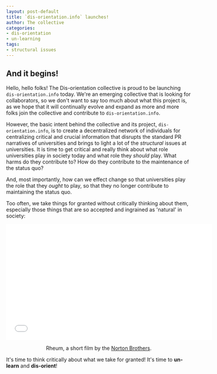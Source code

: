 ```yaml
---
layout: post-default
title: `dis-orientation.info` launches!
author: The collective
categories:
- dis-orientation
- un-learning
tags:
- structural issues
---
```


## And it begins!

Hello, hello folks! The Dis-orientation collective is proud to be launching `dis-orientation.info` today. We're an emerging collective that is looking for collaborators, so we don't want to say too much about what this project is, as we hope that it will continually evolve and expand as more and more folks join the collective and contribute to `dis-orientation.info`.

However, the basic intent behind the collective and its project, `dis-orientation.info`, is to create a decentralized network of individuals for centralizing critical and crucial information that disrupts the standard PR narratives of universities and brings to light a lot of the *structural* issues at universities. It is time to get critical and really think about what role universities play in society today and what role they *should* play. What harms do they contribute to? How do they contribute to the maintenance of the status quo? <!-- more -->

And, most importantly, how can we effect change so that universities play the role that they *ought* to play, so that they no longer contribute to maintaining the status quo.

Too often, we take things for granted without critically thinking about them, especially those things that are so accepted and ingrained as 'natural' in society:

<iframe style="margin: 0 auto;" width="560" height="315" src="//www.youtube.com/embed/DH0FYpIyJ0E" frameborder="0" allowfullscreen></iframe>

<p style="text-align: center;">Rheum, a short film by the <a href="http://www.thenortonbrothers.com/">Norton Brothers</a>.</p>

It's time to think critically about what we take for granted! It's time to **un-learn** and **dis-orient**!